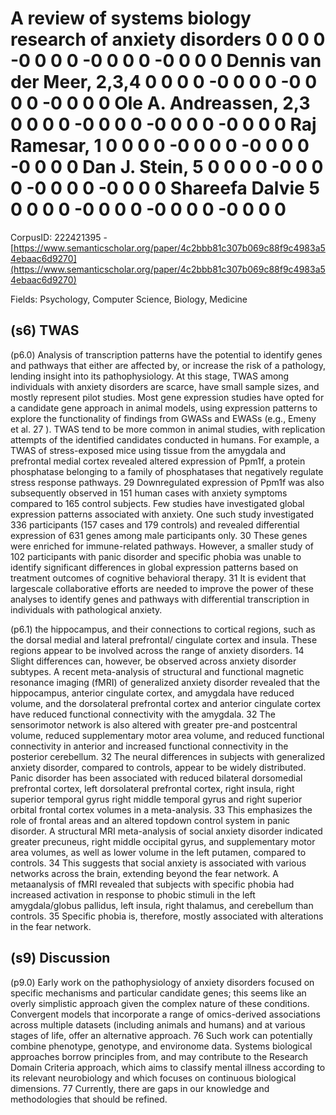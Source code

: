 # A review of systems biology research of anxiety disorders 0 0 0 0 -0 0 0 0 -0 0 0 0 -0 0 0 0 Dennis van der Meer, 2,3,4 0 0 0 0 -0 0 0 0 -0 0 0 0 -0 0 0 0 Ole A. Andreassen, 2,3 0 0 0 0 -0 0 0 0 -0 0 0 0 -0 0 0 0 Raj Ramesar, 1 0 0 0 0 -0 0 0 0 -0 0 0 0 -0 0 0 0 Dan J. Stein, 5 0 0 0 0 -0 0 0 0 -0 0 0 0 -0 0 0 0 Shareefa Dalvie 5 0 0 0 0 -0 0 0 0 -0 0 0 0 -0 0 0 0

CorpusID: 222421395 - [https://www.semanticscholar.org/paper/4c2bbb81c307b069c88f9c4983a54ebaac6d9270](https://www.semanticscholar.org/paper/4c2bbb81c307b069c88f9c4983a54ebaac6d9270)

Fields: Psychology, Computer Science, Biology, Medicine

## (s6) TWAS
(p6.0) Analysis of transcription patterns have the potential to identify genes and pathways that either are affected by, or increase the risk of a pathology, lending insight into its pathophysiology. At this stage, TWAS among individuals with anxiety disorders are scarce, have small sample sizes, and mostly represent pilot studies. Most gene expression studies have opted for a candidate gene approach in animal models, using expression patterns to explore the functionality of findings from GWASs and EWASs (e.g., Emeny et al. 27 ). TWAS tend to be more common in animal studies, with replication attempts of the identified candidates conducted in humans. For example, a TWAS of stress-exposed mice using tissue from the amygdala and prefrontal medial cortex revealed altered expression of Ppm1f, a protein phosphatase belonging to a family of phosphatases that negatively regulate stress response pathways. 29 Downregulated expression of Ppm1f was also subsequently observed in 151 human cases with anxiety symptoms compared to 165 control subjects. Few studies have investigated global expression patterns associated with anxiety. One such study investigated 336 participants (157 cases and 179 controls) and revealed differential expression of 631 genes among male participants only. 30 These genes were enriched for immune-related pathways. However, a smaller study of 102 participants with panic disorder and specific phobia was unable to identify significant differences in global expression patterns based on treatment outcomes of cognitive behavioral therapy. 31 It is evident that largescale collaborative efforts are needed to improve the power of these analyses to identify genes and pathways with differential transcription in individuals with pathological anxiety.

(p6.1) the hippocampus, and their connections to cortical regions, such as the dorsal medial and lateral prefrontal/ cingulate cortex and insula. These regions appear to be involved across the range of anxiety disorders. 14 Slight differences can, however, be observed across anxiety disorder subtypes. A recent meta-analysis of structural and functional magnetic resonance imaging (fMRI) of generalized anxiety disorder revealed that the hippocampus, anterior cingulate cortex, and amygdala have reduced volume, and the dorsolateral prefrontal cortex and anterior cingulate cortex have reduced functional connectivity with the amygdala. 32 The sensorimotor network is also altered with greater pre-and postcentral volume, reduced supplementary motor area volume, and reduced functional connectivity in anterior and increased functional connectivity in the posterior cerebellum. 32 The neural differences in subjects with generalized anxiety disorder, compared to controls, appear to be widely distributed. Panic disorder has been associated with reduced bilateral dorsomedial prefrontal cortex, left dorsolateral prefrontal cortex, right insula, right superior temporal gyrus right middle temporal gyrus and right superior orbital frontal cortex volumes in a meta-analysis. 33 This emphasizes the role of frontal areas and an altered topdown control system in panic disorder. A structural MRI meta-analysis of social anxiety disorder indicated greater precuneus, right middle occipital gyrus, and supplementary motor area volumes, as well as lower volume in the left putamen, compared to controls. 34 This suggests that social anxiety is associated with various networks across the brain, extending beyond the fear network. A metaanalysis of fMRI revealed that subjects with specific phobia had increased activation in response to phobic stimuli in the left amygdala/globus pallidus, left insula, right thalamus, and cerebellum than controls. 35 Specific phobia is, therefore, mostly associated with alterations in the fear network.
## (s9) Discussion
(p9.0) Early work on the pathophysiology of anxiety disorders focused on specific mechanisms and particular candidate genes; this seems like an overly simplistic approach given the complex nature of these conditions. Convergent models that incorporate a range of omics-derived associations across multiple datasets (including animals and humans) and at various stages of life, offer an alternative approach. 76 Such work can potentially combine phenotype, genotype, and environome data. Systems biological approaches borrow principles from, and may contribute to the Research Domain Criteria approach, which aims to classify mental illness according to its relevant neurobiology and which focuses on continuous biological dimensions. 77 Currently, there are gaps in our knowledge and methodologies that should be refined.
